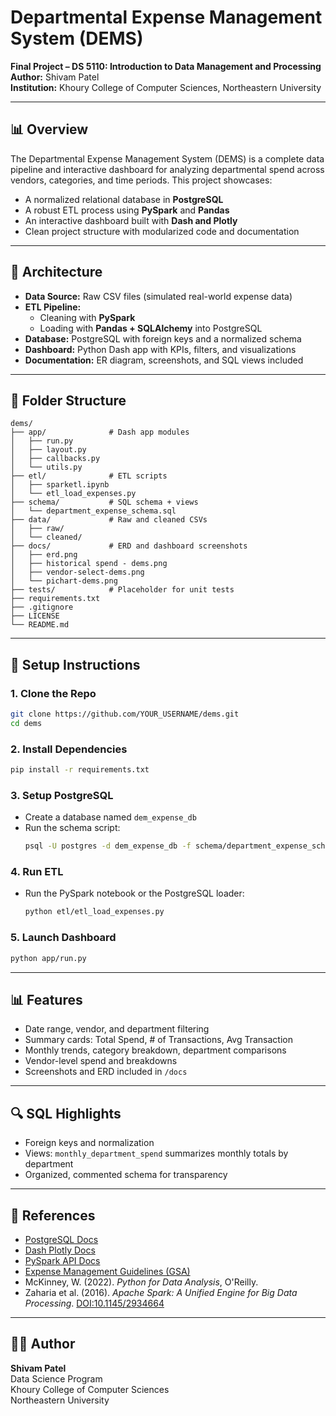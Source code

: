 # Departmental Expense Management System (DEMS)

**Final Project – DS 5110: Introduction to Data Management and Processing**  
**Author:** Shivam Patel  
**Institution:** Khoury College of Computer Sciences, Northeastern University  

---

## 📊 Overview

The Departmental Expense Management System (DEMS) is a complete data pipeline and interactive dashboard for analyzing departmental spend across vendors, categories, and time periods. This project showcases:

- A normalized relational database in **PostgreSQL**
- A robust ETL process using **PySpark** and **Pandas**
- An interactive dashboard built with **Dash and Plotly**
- Clean project structure with modularized code and documentation

---

## 🧱 Architecture

- **Data Source:** Raw CSV files (simulated real-world expense data)
- **ETL Pipeline:**
  - Cleaning with **PySpark**
  - Loading with **Pandas + SQLAlchemy** into PostgreSQL
- **Database:** PostgreSQL with foreign keys and a normalized schema
- **Dashboard:** Python Dash app with KPIs, filters, and visualizations
- **Documentation:** ER diagram, screenshots, and SQL views included

---

## 📂 Folder Structure

```
dems/
├── app/              # Dash app modules
│   ├── run.py
│   ├── layout.py
│   ├── callbacks.py
│   └── utils.py
├── etl/              # ETL scripts
│   ├── sparketl.ipynb
│   └── etl_load_expenses.py
├── schema/           # SQL schema + views
│   └── department_expense_schema.sql
├── data/             # Raw and cleaned CSVs
│   ├── raw/
│   └── cleaned/
├── docs/             # ERD and dashboard screenshots
│   ├── erd.png
│   ├── historical spend - dems.png
│   ├── vendor-select-dems.png
│   └── pichart-dems.png
├── tests/            # Placeholder for unit tests
├── requirements.txt
├── .gitignore
├── LICENSE
└── README.md
```

---

## 🚀 Setup Instructions

### 1. Clone the Repo
```bash
git clone https://github.com/YOUR_USERNAME/dems.git
cd dems
```

### 2. Install Dependencies
```bash
pip install -r requirements.txt
```

### 3. Setup PostgreSQL
- Create a database named `dem_expense_db`
- Run the schema script:
  ```bash
  psql -U postgres -d dem_expense_db -f schema/department_expense_schema.sql
  ```

### 4. Run ETL
- Run the PySpark notebook or the PostgreSQL loader:
  ```bash
  python etl/etl_load_expenses.py
  ```

### 5. Launch Dashboard
```bash
python app/run.py
```

---

## 📊 Features

- Date range, vendor, and department filtering
- Summary cards: Total Spend, # of Transactions, Avg Transaction
- Monthly trends, category breakdown, department comparisons
- Vendor-level spend and breakdowns
- Screenshots and ERD included in `/docs`

---

## 🔍 SQL Highlights

- Foreign keys and normalization
- Views: `monthly_department_spend` summarizes monthly totals by department
- Organized, commented schema for transparency

---

## 📎 References

- [PostgreSQL Docs](https://www.postgresql.org/docs/)
- [Dash Plotly Docs](https://dash.plotly.com/introduction)
- [PySpark API Docs](https://spark.apache.org/docs/latest/api/python/)
- [Expense Management Guidelines (GSA)](https://smartpay.gsa.gov/)
- McKinney, W. (2022). *Python for Data Analysis*, O'Reilly.
- Zaharia et al. (2016). *Apache Spark: A Unified Engine for Big Data Processing*. [DOI:10.1145/2934664](https://doi.org/10.1145/2934664)

---

## 👨‍💻 Author

**Shivam Patel**  
Data Science Program  
Khoury College of Computer Sciences  
Northeastern University  
